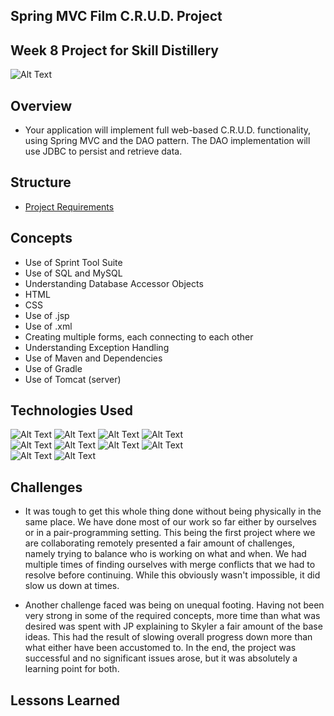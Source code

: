 ## Spring MVC Film C.R.U.D. Project
## Week 8 Project for Skill Distillery
![Alt Text](https://media.licdn.com/dms/image/C510BAQGcpYt2uJmayQ/company-logo_200_200/0?e=2159024400&v=beta&t=8O5Shdlep30sQ_juAPhlhUJi1jz-wl7FrJom6oG4cnw)

## Overview

  * Your application will implement full web-based C.R.U.D. functionality, using Spring MVC and the DAO pattern. The DAO implementation will use JDBC to persist and retrieve data.

## Structure

* [Project Requirements](https://github.com/SkillDistillery/SD24/blob/master/SpringMVC/SpringMVCFilmCRUD/projectRequirements.md)

## Concepts
* Use of Sprint Tool Suite
* Use of SQL and MySQL
* Understanding Database Accessor Objects
* HTML
* CSS
* Use of .jsp
* Use of .xml
* Creating multiple forms, each connecting to each other
* Understanding Exception Handling
* Use of Maven and Dependencies
* Use of Gradle
* Use of Tomcat (server)


## Technologies Used
![Alt Text](http://www.pngall.com/wp-content/uploads/2016/05/Java-PNG-180x180.png)
![Alt Text](https://itemis.ch/wp-content/uploads/sites/23/2015/06/eclipse5-180x180.jpg)
![Alt Text](https://media.trustradius.com/product-logos/GV/6S/3COGMZ775P74-180x180.PNG)
![Alt Text](https://media.trustradius.com/product-logos/HK/19/A1STBOL3HJCR-180x180.JPEG)
<br>
![Alt Text](http://ifixit.ie/wp-content/uploads/2015/02/Apple-logo-180x180.png)
![Alt Text](http://web.corballis.ie/technology_logos/mysql-logo-180x180.png)
![Alt Text](https://careers.google.com/jobs/dist/img/meta/careers_apple-touch-icon-180x180.a4632facecb104f3a686.png)
![Alt Text](http://www.pngall.com/wp-content/uploads/2016/04/Github-Free-PNG-Image.png)
<br>
![Alt Text](https://really-simple-ssl.com/wp-content/uploads/2017/07/icon-mamppro.png)
![Alt Text](https://secure.meetupstatic.com/photos/event/c/0/a/e/600_460069326.jpeg)

## Challenges
* It was tough to get this whole thing done without being physically in the same place. We have done most of our work so far either by ourselves or in a pair-programming setting. This being the first project where we are collaborating remotely presented a fair amount of challenges, namely trying to balance who is working on what and when. We had multiple times of finding ourselves with merge conflicts that we had to resolve before continuing. While this obviously wasn't impossible, it did slow us down at times.

* Another challenge faced was being on unequal footing. Having not been very strong in some of the required concepts, more time than what was desired was spent with JP explaining to Skyler a fair amount of the base ideas. This had the result of slowing overall progress down more than what either have been accustomed to. In the end, the project was successful and no significant issues arose, but it was absolutely a learning point for both.

## Lessons Learned

